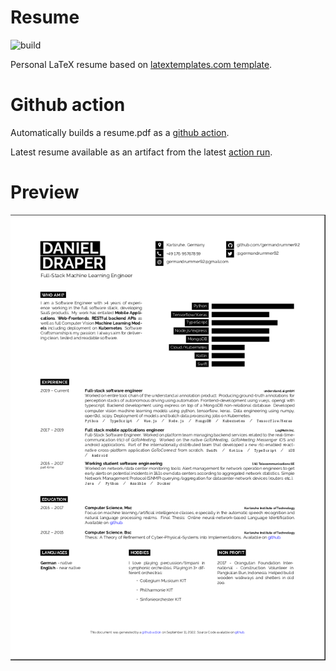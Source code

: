 # Resume
![build](https://github.com/germandrummer92/resume/actions/workflows/main.yml/badge.svg)

Personal LaTeX resume based on [latextemplates.com template](https://www.latextemplates.com/template/developer-cv).

# Github action

Automatically builds a resume.pdf as a [github action](./.github/workflows/main.yml). 

Latest resume available as an artifact from the latest [action run](https://github.com/Germandrummer92/resume/actions/workflows/main.yml]).

# Preview

![preview of the output resume](preview.png "preview of the output")


